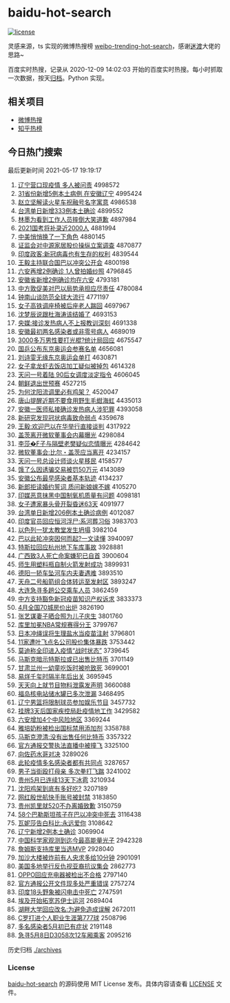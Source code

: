 # baidu-hot-search

[![license](https://img.shields.io/github/license/Arrackisarookie/baidu-hot-search)](https://github.com/Arrackisarookie/baidu-hot-search/blob/master/LICENSE)

灵感来源，ts 实现的微博热搜榜 [weibo-trending-hot-search](https://github.com/justjavac/weibo-trending-hot-search)，感谢[迷渡](https://github.com/justjavac)大佬的思路~

百度实时热搜，记录从 2020-12-09 14:02:03 开始的百度实时热搜。每小时抓取一次数据，按天[归档](./archives)。Python 实现。

## 相关项目
+ [微博热搜](https://github.com/Arrackisarookie/weibo-hot-search)
+ [知乎热榜](https://github.com/Arrackisarookie/zhihu-top-search)

## 今日热门搜索

<!-- Rank Begin -->

最后更新时间 2021-05-17 19:19:17

1. [辽宁营口现疫情 多人被问责](http://www.baidu.com/baidu?cl=3&tn=SE_baiduhomet8_jmjb7mjw&rsv_dl=fyb_top&fr=top1000&wd=%C1%C9%C4%FE%D3%AA%BF%DA%CF%D6%D2%DF%C7%E9%20%B6%E0%C8%CB%B1%BB%CE%CA%D4%F0) 4998572
1. [31省份新增5例本土病例 在安徽辽宁](http://www.baidu.com/baidu?cl=3&tn=SE_baiduhomet8_jmjb7mjw&rsv_dl=fyb_top&fr=top1000&wd=31%CA%A1%B7%DD%D0%C2%D4%F65%C0%FD%B1%BE%CD%C1%B2%A1%C0%FD%20%D4%DA%B0%B2%BB%D5%C1%C9%C4%FE) 4995424
1. [赵立坚解读火星车祝融号名字寓意](http://www.baidu.com/baidu?cl=3&tn=SE_baiduhomet8_jmjb7mjw&rsv_dl=fyb_top&fr=top1000&wd=%D5%D4%C1%A2%BC%E1%BD%E2%B6%C1%BB%F0%D0%C7%B3%B5%D7%A3%C8%DA%BA%C5%C3%FB%D7%D6%D4%A2%D2%E2) 4986538
1. [台湾单日新增333例本土确诊](http://www.baidu.com/baidu?cl=3&tn=SE_baiduhomet8_jmjb7mjw&rsv_dl=fyb_top&fr=top1000&wd=%CC%A8%CD%E5%B5%A5%C8%D5%D0%C2%D4%F6333%C0%FD%B1%BE%CD%C1%C8%B7%D5%EF) 4899552
1. [林墨为看到工作人员摔倒大笑道歉](http://www.baidu.com/baidu?cl=3&tn=SE_baiduhomet8_jmjb7mjw&rsv_dl=fyb_top&fr=top1000&wd=%C1%D6%C4%AB%CE%AA%BF%B4%B5%BD%B9%A4%D7%F7%C8%CB%D4%B1%CB%A4%B5%B9%B4%F3%D0%A6%B5%C0%C7%B8) 4897984
1. [2021国考将补录近2000人](http://www.baidu.com/baidu?cl=3&tn=SE_baiduhomet8_jmjb7mjw&rsv_dl=fyb_top&fr=top1000&wd=2021%B9%FA%BF%BC%BD%AB%B2%B9%C2%BC%BD%FC2000%C8%CB) 4881994
1. [中美悄悄换了一下角色](http://www.baidu.com/baidu?cl=3&tn=SE_baiduhomet8_jmjb7mjw&rsv_dl=fyb_top&fr=top1000&wd=%D6%D0%C3%C0%C7%C4%C7%C4%BB%BB%C1%CB%D2%BB%CF%C2%BD%C7%C9%AB) 4880145
1. [证监会对中源家居股价操纵立案调查](http://www.baidu.com/baidu?cl=3&tn=SE_baiduhomet8_jmjb7mjw&rsv_dl=fyb_top&fr=top1000&wd=%D6%A4%BC%E0%BB%E1%B6%D4%D6%D0%D4%B4%BC%D2%BE%D3%B9%C9%BC%DB%B2%D9%D7%DD%C1%A2%B0%B8%B5%F7%B2%E9) 4870877
1. [印度政客:新冠病毒也有生存的权利](http://www.baidu.com/baidu?cl=3&tn=SE_baiduhomet8_jmjb7mjw&rsv_dl=fyb_top&fr=top1000&wd=%D3%A1%B6%C8%D5%FE%BF%CD%3A%D0%C2%B9%DA%B2%A1%B6%BE%D2%B2%D3%D0%C9%FA%B4%E6%B5%C4%C8%A8%C0%FB) 4839544
1. [王毅主持联合国巴以冲突公开会](http://www.baidu.com/baidu?cl=3&tn=SE_baiduhomet8_jmjb7mjw&rsv_dl=fyb_top&fr=top1000&wd=%CD%F5%D2%E3%D6%F7%B3%D6%C1%AA%BA%CF%B9%FA%B0%CD%D2%D4%B3%E5%CD%BB%B9%AB%BF%AA%BB%E1) 4800198
1. [六安再增2例确诊 1人曾拍婚纱照](http://www.baidu.com/baidu?cl=3&tn=SE_baiduhomet8_jmjb7mjw&rsv_dl=fyb_top&fr=top1000&wd=%C1%F9%B0%B2%D4%D9%D4%F62%C0%FD%C8%B7%D5%EF%201%C8%CB%D4%F8%C5%C4%BB%E9%C9%B4%D5%D5) 4796845
1. [安徽省新增2例确诊均在六安](http://www.baidu.com/baidu?cl=3&tn=SE_baiduhomet8_jmjb7mjw&rsv_dl=fyb_top&fr=top1000&wd=%B0%B2%BB%D5%CA%A1%D0%C2%D4%F62%C0%FD%C8%B7%D5%EF%BE%F9%D4%DA%C1%F9%B0%B2) 4793181
1. [中方敦促美对巴以局势承担应尽责任](http://www.baidu.com/baidu?cl=3&tn=SE_baiduhomet8_jmjb7mjw&rsv_dl=fyb_top&fr=top1000&wd=%D6%D0%B7%BD%B6%D8%B4%D9%C3%C0%B6%D4%B0%CD%D2%D4%BE%D6%CA%C6%B3%D0%B5%A3%D3%A6%BE%A1%D4%F0%C8%CE) 4780084
1. [钟南山谈防范全球大流行](http://www.baidu.com/baidu?cl=3&tn=SE_baiduhomet8_jmjb7mjw&rsv_dl=fyb_top&fr=top1000&wd=%D6%D3%C4%CF%C9%BD%CC%B8%B7%C0%B7%B6%C8%AB%C7%F2%B4%F3%C1%F7%D0%D0) 4771197
1. [女子高铁调座椅被后座老人踹回](http://www.baidu.com/baidu?cl=3&tn=SE_baiduhomet8_jmjb7mjw&rsv_dl=fyb_top&fr=top1000&wd=%C5%AE%D7%D3%B8%DF%CC%FA%B5%F7%D7%F9%D2%CE%B1%BB%BA%F3%D7%F9%C0%CF%C8%CB%F5%DF%BB%D8) 4697967
1. [沈梦辰说跟杜海涛该结婚了](http://www.baidu.com/baidu?cl=3&tn=SE_baiduhomet8_jmjb7mjw&rsv_dl=fyb_top&fr=top1000&wd=%C9%F2%C3%CE%B3%BD%CB%B5%B8%FA%B6%C5%BA%A3%CC%CE%B8%C3%BD%E1%BB%E9%C1%CB) 4693153
1. [央媒:接诊发热病人不上报教训深刻](http://www.baidu.com/baidu?cl=3&tn=SE_baiduhomet8_jmjb7mjw&rsv_dl=fyb_top&fr=top1000&wd=%D1%EB%C3%BD%3A%BD%D3%D5%EF%B7%A2%C8%C8%B2%A1%C8%CB%B2%BB%C9%CF%B1%A8%BD%CC%D1%B5%C9%EE%BF%CC) 4691338
1. [安徽最初两名感染者或非零号病人](http://www.baidu.com/baidu?cl=3&tn=SE_baiduhomet8_jmjb7mjw&rsv_dl=fyb_top&fr=top1000&wd=%B0%B2%BB%D5%D7%EE%B3%F5%C1%BD%C3%FB%B8%D0%C8%BE%D5%DF%BB%F2%B7%C7%C1%E3%BA%C5%B2%A1%C8%CB) 4689019
1. [3000多万男性要打光棍?统计局回应](http://www.baidu.com/baidu?cl=3&tn=SE_baiduhomet8_jmjb7mjw&rsv_dl=fyb_top&fr=top1000&wd=3000%B6%E0%CD%F2%C4%D0%D0%D4%D2%AA%B4%F2%B9%E2%B9%F7%3F%CD%B3%BC%C6%BE%D6%BB%D8%D3%A6) 4675547
1. [国乒公布东京奥运会参赛名单](http://www.baidu.com/baidu?cl=3&tn=SE_baiduhomet8_jmjb7mjw&rsv_dl=fyb_top&fr=top1000&wd=%B9%FA%C6%B9%B9%AB%B2%BC%B6%AB%BE%A9%B0%C2%D4%CB%BB%E1%B2%CE%C8%FC%C3%FB%B5%A5) 4656081
1. [刘诗雯无缘东京奥运会单打](http://www.baidu.com/baidu?cl=3&tn=SE_baiduhomet8_jmjb7mjw&rsv_dl=fyb_top&fr=top1000&wd=%C1%F5%CA%AB%F6%A9%CE%DE%D4%B5%B6%AB%BE%A9%B0%C2%D4%CB%BB%E1%B5%A5%B4%F2) 4630871
1. [女子拿龙虾去饭店加工疑似被掉包](http://www.baidu.com/baidu?cl=3&tn=SE_baiduhomet8_jmjb7mjw&rsv_dl=fyb_top&fr=top1000&wd=%C5%AE%D7%D3%C4%C3%C1%FA%CF%BA%C8%A5%B7%B9%B5%EA%BC%D3%B9%A4%D2%C9%CB%C6%B1%BB%B5%F4%B0%FC) 4614328
1. [天问一号着陆 90后女调度淡定指令](http://www.baidu.com/baidu?cl=3&tn=SE_baiduhomet8_jmjb7mjw&rsv_dl=fyb_top&fr=top1000&wd=%CC%EC%CE%CA%D2%BB%BA%C5%D7%C5%C2%BD%2090%BA%F3%C5%AE%B5%F7%B6%C8%B5%AD%B6%A8%D6%B8%C1%EE) 4606045
1. [朝鲜退出世预赛](http://www.baidu.com/baidu?cl=3&tn=SE_baiduhomet8_jmjb7mjw&rsv_dl=fyb_top&fr=top1000&wd=%B3%AF%CF%CA%CD%CB%B3%F6%CA%C0%D4%A4%C8%FC) 4527215
1. [为何沈阳流调里必有鸡架？](http://www.baidu.com/baidu?cl=3&tn=SE_baiduhomet8_jmjb7mjw&rsv_dl=fyb_top&fr=top1000&wd=%CE%AA%BA%CE%C9%F2%D1%F4%C1%F7%B5%F7%C0%EF%B1%D8%D3%D0%BC%A6%BC%DC%A3%BF) 4520047
1. [唐山提醒近期不要食用野生毛蚶海虹](http://www.baidu.com/baidu?cl=3&tn=SE_baiduhomet8_jmjb7mjw&rsv_dl=fyb_top&fr=top1000&wd=%CC%C6%C9%BD%CC%E1%D0%D1%BD%FC%C6%DA%B2%BB%D2%AA%CA%B3%D3%C3%D2%B0%C9%FA%C3%AB%F2%C0%BA%A3%BA%E7) 4435013
1. [安徽一医师私接确诊发热病人涉犯罪](http://www.baidu.com/baidu?cl=3&tn=SE_baiduhomet8_jmjb7mjw&rsv_dl=fyb_top&fr=top1000&wd=%B0%B2%BB%D5%D2%BB%D2%BD%CA%A6%CB%BD%BD%D3%C8%B7%D5%EF%B7%A2%C8%C8%B2%A1%C8%CB%C9%E6%B7%B8%D7%EF) 4393058
1. [新研究发现冠状病毒致命弱点](http://www.baidu.com/baidu?cl=3&tn=SE_baiduhomet8_jmjb7mjw&rsv_dl=fyb_top&fr=top1000&wd=%D0%C2%D1%D0%BE%BF%B7%A2%CF%D6%B9%DA%D7%B4%B2%A1%B6%BE%D6%C2%C3%FC%C8%F5%B5%E3) 4359678
1. [王毅:欢迎巴以在华举行直接谈判](http://www.baidu.com/baidu?cl=3&tn=SE_baiduhomet8_jmjb7mjw&rsv_dl=fyb_top&fr=top1000&wd=%CD%F5%D2%E3%3A%BB%B6%D3%AD%B0%CD%D2%D4%D4%DA%BB%AA%BE%D9%D0%D0%D6%B1%BD%D3%CC%B8%C5%D0) 4317922
1. [盖茨离开微软董事会内幕曝光](http://www.baidu.com/baidu?cl=3&tn=SE_baiduhomet8_jmjb7mjw&rsv_dl=fyb_top&fr=top1000&wd=%B8%C7%B4%C4%C0%EB%BF%AA%CE%A2%C8%ED%B6%AD%CA%C2%BB%E1%C4%DA%C4%BB%C6%D8%B9%E2) 4298084
1. [李莎�F子与隔壁老樊疑似恋情曝光](http://www.baidu.com/baidu?cl=3&tn=SE_baiduhomet8_jmjb7mjw&rsv_dl=fyb_top&fr=top1000&wd=%C0%EE%C9%AF%95F%D7%D3%D3%EB%B8%F4%B1%DA%C0%CF%B7%AE%D2%C9%CB%C6%C1%B5%C7%E9%C6%D8%B9%E2) 4284642
1. [微软董事会:比尔・盖茨应当离开](http://www.baidu.com/baidu?cl=3&tn=SE_baiduhomet8_jmjb7mjw&rsv_dl=fyb_top&fr=top1000&wd=%CE%A2%C8%ED%B6%AD%CA%C2%BB%E1%3A%B1%C8%B6%FB%A1%A4%B8%C7%B4%C4%D3%A6%B5%B1%C0%EB%BF%AA) 4234157
1. [天问一号总设计师谈火星移民](http://www.baidu.com/baidu?cl=3&tn=SE_baiduhomet8_jmjb7mjw&rsv_dl=fyb_top&fr=top1000&wd=%CC%EC%CE%CA%D2%BB%BA%C5%D7%DC%C9%E8%BC%C6%CA%A6%CC%B8%BB%F0%D0%C7%D2%C6%C3%F1) 4158577
1. [饿了么因诱骗交易被罚50万元](http://www.baidu.com/baidu?cl=3&tn=SE_baiduhomet8_jmjb7mjw&rsv_dl=fyb_top&fr=top1000&wd=%B6%F6%C1%CB%C3%B4%D2%F2%D3%D5%C6%AD%BD%BB%D2%D7%B1%BB%B7%A350%CD%F2%D4%AA) 4143089
1. [安徽公布最早感染者基本轨迹](http://www.baidu.com/baidu?cl=3&tn=SE_baiduhomet8_jmjb7mjw&rsv_dl=fyb_top&fr=top1000&wd=%B0%B2%BB%D5%B9%AB%B2%BC%D7%EE%D4%E7%B8%D0%C8%BE%D5%DF%BB%F9%B1%BE%B9%EC%BC%A3) 4134237
1. [新郎拒读婚约誓词 质问新娘嫁不嫁](http://www.baidu.com/baidu?cl=3&tn=SE_baiduhomet8_jmjb7mjw&rsv_dl=fyb_top&fr=top1000&wd=%D0%C2%C0%C9%BE%DC%B6%C1%BB%E9%D4%BC%CA%C4%B4%CA%20%D6%CA%CE%CA%D0%C2%C4%EF%BC%DE%B2%BB%BC%DE) 4105270
1. [印媒恶意抹黑中国制氧机质量有问题](http://www.baidu.com/baidu?cl=3&tn=SE_baiduhomet8_jmjb7mjw&rsv_dl=fyb_top&fr=top1000&wd=%D3%A1%C3%BD%B6%F1%D2%E2%C4%A8%BA%DA%D6%D0%B9%FA%D6%C6%D1%F5%BB%FA%D6%CA%C1%BF%D3%D0%CE%CA%CC%E2) 4098181
1. [女子遭家暴头骨开裂昏迷63天](http://www.baidu.com/baidu?cl=3&tn=SE_baiduhomet8_jmjb7mjw&rsv_dl=fyb_top&fr=top1000&wd=%C5%AE%D7%D3%D4%E2%BC%D2%B1%A9%CD%B7%B9%C7%BF%AA%C1%D1%BB%E8%C3%D463%CC%EC) 4091977
1. [台湾单日新增206例本土确诊病例](http://www.baidu.com/baidu?cl=3&tn=SE_baiduhomet8_jmjb7mjw&rsv_dl=fyb_top&fr=top1000&wd=%CC%A8%CD%E5%B5%A5%C8%D5%D0%C2%D4%F6206%C0%FD%B1%BE%CD%C1%C8%B7%D5%EF%B2%A1%C0%FD) 4012087
1. [印度官员回应恒河浮尸:系河葬习俗](http://www.baidu.com/baidu?cl=3&tn=SE_baiduhomet8_jmjb7mjw&rsv_dl=fyb_top&fr=top1000&wd=%D3%A1%B6%C8%B9%D9%D4%B1%BB%D8%D3%A6%BA%E3%BA%D3%B8%A1%CA%AC%3A%CF%B5%BA%D3%D4%E1%CF%B0%CB%D7) 3983703
1. [以色列一犹太教堂发生坍塌](http://www.baidu.com/baidu?cl=3&tn=SE_baiduhomet8_jmjb7mjw&rsv_dl=fyb_top&fr=top1000&wd=%D2%D4%C9%AB%C1%D0%D2%BB%D3%CC%CC%AB%BD%CC%CC%C3%B7%A2%C9%FA%CC%AE%CB%FA) 3982104
1. [巴以此轮冲突因何而起?一文读懂](http://www.baidu.com/baidu?cl=3&tn=SE_baiduhomet8_jmjb7mjw&rsv_dl=fyb_top&fr=top1000&wd=%B0%CD%D2%D4%B4%CB%C2%D6%B3%E5%CD%BB%D2%F2%BA%CE%B6%F8%C6%F0%3F%D2%BB%CE%C4%B6%C1%B6%AE) 3940097
1. [特斯拉回应杭州地下车库事故](http://www.baidu.com/baidu?cl=3&tn=SE_baiduhomet8_jmjb7mjw&rsv_dl=fyb_top&fr=top1000&wd=%CC%D8%CB%B9%C0%AD%BB%D8%D3%A6%BA%BC%D6%DD%B5%D8%CF%C2%B3%B5%BF%E2%CA%C2%B9%CA) 3928881
1. [广西致3人死亡命案嫌犯已自首](http://www.baidu.com/baidu?cl=3&tn=SE_baiduhomet8_jmjb7mjw&rsv_dl=fyb_top&fr=top1000&wd=%B9%E3%CE%F7%D6%C23%C8%CB%CB%C0%CD%F6%C3%FC%B0%B8%CF%D3%B7%B8%D2%D1%D7%D4%CA%D7) 3900604
1. [师生用塑料瓶自制火箭发射成功](http://www.baidu.com/baidu?cl=3&tn=SE_baiduhomet8_jmjb7mjw&rsv_dl=fyb_top&fr=top1000&wd=%CA%A6%C9%FA%D3%C3%CB%DC%C1%CF%C6%BF%D7%D4%D6%C6%BB%F0%BC%FD%B7%A2%C9%E4%B3%C9%B9%A6) 3899931
1. [德阳一轿车坠河车内夫妻遇难](http://www.baidu.com/baidu?cl=3&tn=SE_baiduhomet8_jmjb7mjw&rsv_dl=fyb_top&fr=top1000&wd=%B5%C2%D1%F4%D2%BB%BD%CE%B3%B5%D7%B9%BA%D3%B3%B5%C4%DA%B7%F2%C6%DE%D3%F6%C4%D1) 3893510
1. [天舟二号船箭组合体转运至发射区](http://www.baidu.com/baidu?cl=3&tn=SE_baiduhomet8_jmjb7mjw&rsv_dl=fyb_top&fr=top1000&wd=%CC%EC%D6%DB%B6%FE%BA%C5%B4%AC%BC%FD%D7%E9%BA%CF%CC%E5%D7%AA%D4%CB%D6%C1%B7%A2%C9%E4%C7%F8) 3893247
1. [大连急寻多趟公交乘车人员](http://www.baidu.com/baidu?cl=3&tn=SE_baiduhomet8_jmjb7mjw&rsv_dl=fyb_top&fr=top1000&wd=%B4%F3%C1%AC%BC%B1%D1%B0%B6%E0%CC%CB%B9%AB%BD%BB%B3%CB%B3%B5%C8%CB%D4%B1) 3862459
1. [中方支持豁免新冠疫苗知识产权诉求](http://www.baidu.com/baidu?cl=3&tn=SE_baiduhomet8_jmjb7mjw&rsv_dl=fyb_top&fr=top1000&wd=%D6%D0%B7%BD%D6%A7%B3%D6%BB%ED%C3%E2%D0%C2%B9%DA%D2%DF%C3%E7%D6%AA%CA%B6%B2%FA%C8%A8%CB%DF%C7%F3) 3833373
1. [4月全国70城房价出炉](http://www.baidu.com/baidu?cl=3&tn=SE_baiduhomet8_jmjb7mjw&rsv_dl=fyb_top&fr=top1000&wd=4%D4%C2%C8%AB%B9%FA70%B3%C7%B7%BF%BC%DB%B3%F6%C2%AF) 3826190
1. [张艺谋妻子晒合照为儿子庆生](http://www.baidu.com/baidu?cl=3&tn=SE_baiduhomet8_jmjb7mjw&rsv_dl=fyb_top&fr=top1000&wd=%D5%C5%D2%D5%C4%B1%C6%DE%D7%D3%C9%B9%BA%CF%D5%D5%CE%AA%B6%F9%D7%D3%C7%EC%C9%FA) 3801760
1. [库里加冕NBA常规赛得分王](http://www.baidu.com/baidu?cl=3&tn=SE_baiduhomet8_jmjb7mjw&rsv_dl=fyb_top&fr=top1000&wd=%BF%E2%C0%EF%BC%D3%C3%E1NBA%B3%A3%B9%E6%C8%FC%B5%C3%B7%D6%CD%F5) 3799767
1. [日本冲绳误将生理盐水当疫苗注射](http://www.baidu.com/baidu?cl=3&tn=SE_baiduhomet8_jmjb7mjw&rsv_dl=fyb_top&fr=top1000&wd=%C8%D5%B1%BE%B3%E5%C9%FE%CE%F3%BD%AB%C9%FA%C0%ED%D1%CE%CB%AE%B5%B1%D2%DF%C3%E7%D7%A2%C9%E4) 3796801
1. [11家遭叶飞点名公司股价集体暴跌](http://www.baidu.com/baidu?cl=3&tn=SE_baiduhomet8_jmjb7mjw&rsv_dl=fyb_top&fr=top1000&wd=11%BC%D2%D4%E2%D2%B6%B7%C9%B5%E3%C3%FB%B9%AB%CB%BE%B9%C9%BC%DB%BC%AF%CC%E5%B1%A9%B5%F8) 3753442
1. [莫迪称全印进入疫情“战时状态”](http://www.baidu.com/baidu?cl=3&tn=SE_baiduhomet8_jmjb7mjw&rsv_dl=fyb_top&fr=top1000&wd=%C4%AA%B5%CF%B3%C6%C8%AB%D3%A1%BD%F8%C8%EB%D2%DF%C7%E9%A1%B0%D5%BD%CA%B1%D7%B4%CC%AC%A1%B1) 3739645
1. [马斯克暗示特斯拉或已出售比特币](http://www.baidu.com/baidu?cl=3&tn=SE_baiduhomet8_jmjb7mjw&rsv_dl=fyb_top&fr=top1000&wd=%C2%ED%CB%B9%BF%CB%B0%B5%CA%BE%CC%D8%CB%B9%C0%AD%BB%F2%D2%D1%B3%F6%CA%DB%B1%C8%CC%D8%B1%D2) 3701149
1. [甘肃兰州一幼童吃饭时被呛致死](http://www.baidu.com/baidu?cl=3&tn=SE_baiduhomet8_jmjb7mjw&rsv_dl=fyb_top&fr=top1000&wd=%B8%CA%CB%E0%C0%BC%D6%DD%D2%BB%D3%D7%CD%AF%B3%D4%B7%B9%CA%B1%B1%BB%C7%BA%D6%C2%CB%C0) 3699001
1. [易烊千玺时隔半年后出关](http://www.baidu.com/baidu?cl=3&tn=SE_baiduhomet8_jmjb7mjw&rsv_dl=fyb_top&fr=top1000&wd=%D2%D7%EC%C8%C7%A7%E7%F4%CA%B1%B8%F4%B0%EB%C4%EA%BA%F3%B3%F6%B9%D8) 3695945
1. [天天向上就节目物料泄露发声明](http://www.baidu.com/baidu?cl=3&tn=SE_baiduhomet8_jmjb7mjw&rsv_dl=fyb_top&fr=top1000&wd=%CC%EC%CC%EC%CF%F2%C9%CF%BE%CD%BD%DA%C4%BF%CE%EF%C1%CF%D0%B9%C2%B6%B7%A2%C9%F9%C3%F7) 3660088
1. [福岛核电站储水罐已多次泄漏](http://www.baidu.com/baidu?cl=3&tn=SE_baiduhomet8_jmjb7mjw&rsv_dl=fyb_top&fr=top1000&wd=%B8%A3%B5%BA%BA%CB%B5%E7%D5%BE%B4%A2%CB%AE%B9%DE%D2%D1%B6%E0%B4%CE%D0%B9%C2%A9) 3468495
1. [辽宁男篮将限制球员参加娱乐节目](http://www.baidu.com/baidu?cl=3&tn=SE_baiduhomet8_jmjb7mjw&rsv_dl=fyb_top&fr=top1000&wd=%C1%C9%C4%FE%C4%D0%C0%BA%BD%AB%CF%DE%D6%C6%C7%F2%D4%B1%B2%CE%BC%D3%D3%E9%C0%D6%BD%DA%C4%BF) 3457732
1. [挂牌3天后国家疾控局赴疫情地工作](http://www.baidu.com/baidu?cl=3&tn=SE_baiduhomet8_jmjb7mjw&rsv_dl=fyb_top&fr=top1000&wd=%B9%D2%C5%C63%CC%EC%BA%F3%B9%FA%BC%D2%BC%B2%BF%D8%BE%D6%B8%B0%D2%DF%C7%E9%B5%D8%B9%A4%D7%F7) 3429582
1. [六安增加4个中风险地区](http://www.baidu.com/baidu?cl=3&tn=SE_baiduhomet8_jmjb7mjw&rsv_dl=fyb_top&fr=top1000&wd=%C1%F9%B0%B2%D4%F6%BC%D34%B8%F6%D6%D0%B7%E7%CF%D5%B5%D8%C7%F8) 3369244
1. [雅培奶粉被检出国标禁用添加剂](http://www.baidu.com/baidu?cl=3&tn=SE_baiduhomet8_jmjb7mjw&rsv_dl=fyb_top&fr=top1000&wd=%D1%C5%C5%E0%C4%CC%B7%DB%B1%BB%BC%EC%B3%F6%B9%FA%B1%EA%BD%FB%D3%C3%CC%ED%BC%D3%BC%C1) 3358788
1. [马斯克澄清:没有出售任何比特币](http://www.baidu.com/baidu?cl=3&tn=SE_baiduhomet8_jmjb7mjw&rsv_dl=fyb_top&fr=top1000&wd=%C2%ED%CB%B9%BF%CB%B3%CE%C7%E5%3A%C3%BB%D3%D0%B3%F6%CA%DB%C8%CE%BA%CE%B1%C8%CC%D8%B1%D2) 3357322
1. [官方通报交警执法直播中被撞飞](http://www.baidu.com/baidu?cl=3&tn=SE_baiduhomet8_jmjb7mjw&rsv_dl=fyb_top&fr=top1000&wd=%B9%D9%B7%BD%CD%A8%B1%A8%BD%BB%BE%AF%D6%B4%B7%A8%D6%B1%B2%A5%D6%D0%B1%BB%D7%B2%B7%C9) 3325100
1. [向佐药水哥对决](http://www.baidu.com/baidu?cl=3&tn=SE_baiduhomet8_jmjb7mjw&rsv_dl=fyb_top&fr=top1000&wd=%CF%F2%D7%F4%D2%A9%CB%AE%B8%E7%B6%D4%BE%F6) 3289026
1. [此轮疫情多名感染者都有共同点](http://www.baidu.com/baidu?cl=3&tn=SE_baiduhomet8_jmjb7mjw&rsv_dl=fyb_top&fr=top1000&wd=%B4%CB%C2%D6%D2%DF%C7%E9%B6%E0%C3%FB%B8%D0%C8%BE%D5%DF%B6%BC%D3%D0%B9%B2%CD%AC%B5%E3) 3287657
1. [男子当街殴打母亲 多次拳打飞踹](http://www.baidu.com/baidu?cl=3&tn=SE_baiduhomet8_jmjb7mjw&rsv_dl=fyb_top&fr=top1000&wd=%C4%D0%D7%D3%B5%B1%BD%D6%C5%B9%B4%F2%C4%B8%C7%D7%20%B6%E0%B4%CE%C8%AD%B4%F2%B7%C9%F5%DF) 3241002
1. [贵州5月已连续13天下冰雹](http://www.baidu.com/baidu?cl=3&tn=SE_baiduhomet8_jmjb7mjw&rsv_dl=fyb_top&fr=top1000&wd=%B9%F3%D6%DD5%D4%C2%D2%D1%C1%AC%D0%F813%CC%EC%CF%C2%B1%F9%B1%A2) 3210934
1. [沈阳鸡架到底有多好吃?](http://www.baidu.com/baidu?cl=3&tn=SE_baiduhomet8_jmjb7mjw&rsv_dl=fyb_top&fr=top1000&wd=%C9%F2%D1%F4%BC%A6%BC%DC%B5%BD%B5%D7%D3%D0%B6%E0%BA%C3%B3%D4%3F) 3207189
1. [网红殷世航快手账号被封禁](http://www.baidu.com/baidu?cl=3&tn=SE_baiduhomet8_jmjb7mjw&rsv_dl=fyb_top&fr=top1000&wd=%CD%F8%BA%EC%D2%F3%CA%C0%BA%BD%BF%EC%CA%D6%D5%CB%BA%C5%B1%BB%B7%E2%BD%FB) 3183850
1. [贵州凯里就520不办离婚致歉](http://www.baidu.com/baidu?cl=3&tn=SE_baiduhomet8_jmjb7mjw&rsv_dl=fyb_top&fr=top1000&wd=%B9%F3%D6%DD%BF%AD%C0%EF%BE%CD520%B2%BB%B0%EC%C0%EB%BB%E9%D6%C2%C7%B8) 3150759
1. [58个巴勒斯坦孩子在巴以冲突中死去](http://www.baidu.com/baidu?cl=3&tn=SE_baiduhomet8_jmjb7mjw&rsv_dl=fyb_top&fr=top1000&wd=58%B8%F6%B0%CD%C0%D5%CB%B9%CC%B9%BA%A2%D7%D3%D4%DA%B0%CD%D2%D4%B3%E5%CD%BB%D6%D0%CB%C0%C8%A5) 3116438
1. [瓦妮莎告白科比:永远爱你](http://www.baidu.com/baidu?cl=3&tn=SE_baiduhomet8_jmjb7mjw&rsv_dl=fyb_top&fr=top1000&wd=%CD%DF%C4%DD%C9%AF%B8%E6%B0%D7%BF%C6%B1%C8%3A%D3%C0%D4%B6%B0%AE%C4%E3) 3108642
1. [辽宁新增2例本土确诊](http://www.baidu.com/baidu?cl=3&tn=SE_baiduhomet8_jmjb7mjw&rsv_dl=fyb_top&fr=top1000&wd=%C1%C9%C4%FE%D0%C2%D4%F62%C0%FD%B1%BE%CD%C1%C8%B7%D5%EF) 3069904
1. [中国科学家观测到迄今最高能量光子](http://www.baidu.com/baidu?cl=3&tn=SE_baiduhomet8_jmjb7mjw&rsv_dl=fyb_top&fr=top1000&wd=%D6%D0%B9%FA%BF%C6%D1%A7%BC%D2%B9%DB%B2%E2%B5%BD%C6%F9%BD%F1%D7%EE%B8%DF%C4%DC%C1%BF%B9%E2%D7%D3) 2942328
1. [詹姆斯支持库里当选MVP](http://www.baidu.com/baidu?cl=3&tn=SE_baiduhomet8_jmjb7mjw&rsv_dl=fyb_top&fr=top1000&wd=%D5%B2%C4%B7%CB%B9%D6%A7%B3%D6%BF%E2%C0%EF%B5%B1%D1%A1MVP) 2928040
1. [加沙大楼被炸前有人央求多给10分钟](http://www.baidu.com/baidu?cl=3&tn=SE_baiduhomet8_jmjb7mjw&rsv_dl=fyb_top&fr=top1000&wd=%BC%D3%C9%B3%B4%F3%C2%A5%B1%BB%D5%A8%C7%B0%D3%D0%C8%CB%D1%EB%C7%F3%B6%E0%B8%F810%B7%D6%D6%D3) 2901091
1. [美国多地举行反仇视亚裔抗议集会](http://www.baidu.com/baidu?cl=3&tn=SE_baiduhomet8_jmjb7mjw&rsv_dl=fyb_top&fr=top1000&wd=%C3%C0%B9%FA%B6%E0%B5%D8%BE%D9%D0%D0%B7%B4%B3%F0%CA%D3%D1%C7%D2%E1%BF%B9%D2%E9%BC%AF%BB%E1) 2862773
1. [OPPO回应充电器被检出不合格](http://www.baidu.com/baidu?cl=3&tn=SE_baiduhomet8_jmjb7mjw&rsv_dl=fyb_top&fr=top1000&wd=OPPO%BB%D8%D3%A6%B3%E4%B5%E7%C6%F7%B1%BB%BC%EC%B3%F6%B2%BB%BA%CF%B8%F1) 2797140
1. [官方通报公开文件现多处严重错误](http://www.baidu.com/baidu?cl=3&tn=SE_baiduhomet8_jmjb7mjw&rsv_dl=fyb_top&fr=top1000&wd=%B9%D9%B7%BD%CD%A8%B1%A8%B9%AB%BF%AA%CE%C4%BC%FE%CF%D6%B6%E0%B4%A6%D1%CF%D6%D8%B4%ED%CE%F3) 2757274
1. [印度18头野象被闪电击中死亡](http://www.baidu.com/baidu?cl=3&tn=SE_baiduhomet8_jmjb7mjw&rsv_dl=fyb_top&fr=top1000&wd=%D3%A1%B6%C818%CD%B7%D2%B0%CF%F3%B1%BB%C9%C1%B5%E7%BB%F7%D6%D0%CB%C0%CD%F6) 2747591
1. [埃及开始拓宽苏伊士运河](http://www.baidu.com/baidu?cl=3&tn=SE_baiduhomet8_jmjb7mjw&rsv_dl=fyb_top&fr=top1000&wd=%B0%A3%BC%B0%BF%AA%CA%BC%CD%D8%BF%ED%CB%D5%D2%C1%CA%BF%D4%CB%BA%D3) 2689404
1. [湖畔大学回应改名:为避免造成误解](http://www.baidu.com/baidu?cl=3&tn=SE_baiduhomet8_jmjb7mjw&rsv_dl=fyb_top&fr=top1000&wd=%BA%FE%C5%CF%B4%F3%D1%A7%BB%D8%D3%A6%B8%C4%C3%FB%3A%CE%AA%B1%DC%C3%E2%D4%EC%B3%C9%CE%F3%BD%E2) 2672011
1. [C罗打进个人职业生涯第777球](http://www.baidu.com/baidu?cl=3&tn=SE_baiduhomet8_jmjb7mjw&rsv_dl=fyb_top&fr=top1000&wd=C%C2%DE%B4%F2%BD%F8%B8%F6%C8%CB%D6%B0%D2%B5%C9%FA%D1%C4%B5%DA777%C7%F2) 2508796
1. [多名感染者5月初已有症状](http://www.baidu.com/baidu?cl=3&tn=SE_baiduhomet8_jmjb7mjw&rsv_dl=fyb_top&fr=top1000&wd=%B6%E0%C3%FB%B8%D0%C8%BE%D5%DF5%D4%C2%B3%F5%D2%D1%D3%D0%D6%A2%D7%B4) 2191148
1. [急寻5月8日D3058次12车厢乘客](http://www.baidu.com/baidu?cl=3&tn=SE_baiduhomet8_jmjb7mjw&rsv_dl=fyb_top&fr=top1000&wd=%BC%B1%D1%B05%D4%C28%C8%D5D3058%B4%CE12%B3%B5%CF%E1%B3%CB%BF%CD) 2095216
<!-- Rank End -->

历史归档 [./archives](./archives)

### License

[baidu-hot-search](https://github.com/Arrackisarookie/baidu-hot-search) 的源码使用 MIT License 发布。具体内容请查看 [LICENSE](./LICENSE) 文件。
